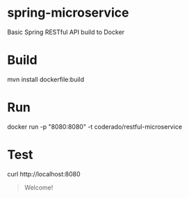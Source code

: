 # spring-microservice
Basic Spring RESTful API build to Docker


# Build
mvn install dockerfile:build
# Run
docker run -p "8080:8080" -t coderado/restful-microservice
# Test
curl http://localhost:8080
> Welcome!
